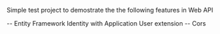Simple test project to demostrate the the following features in Web API

-- Entity Framework Identity with Application User extension
-- Cors
